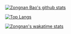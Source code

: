 [![Zongnan Bao's github stats](https://github-readme-stats.vercel.app/api?username=bznick98&hide=issues,prs&show_icons=true&theme=vision-friendly-dark)](https://github.com/bznick98)


[![Top Langs](https://github-readme-stats.vercel.app/api/top-langs/?username=bznick98)](https://github.com/anuraghazra/github-readme-stats)


[![Zongnan's wakatime stats](https://github-readme-stats.vercel.app/api/wakatime?username=nick19981122)](https://github.com/anuraghazra/github-readme-stats)
